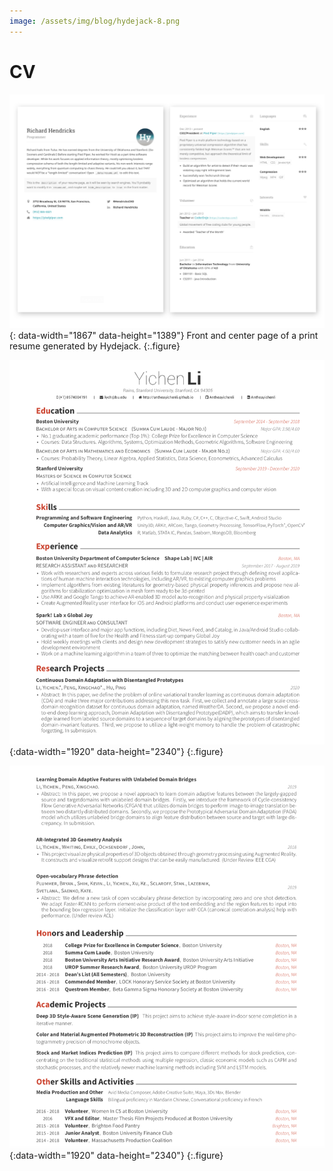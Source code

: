 ```yaml
---
image: /assets/img/blog/hydejack-8.png
---
```


# CV

<!-- ## A Free Blogging Theme -->
<!-- **Hydejack** started out as a free blogging theme for Jekyll — and continues to be so. -->

<!--posts-->


<!-- ## An Impressive Portfolio -->
<!-- A portfolio that's guaranteed to be impressive — no matter what you put into it. -->

<!--projects-->


<!-- ## A Printable Resume -->
<!-- Get a resume that's consistent across the board — whether it's on the web, mobile, print, or [PDF](assets/Resume.pdf). -->

![Resume PDF](assets/img/blog/resume.png){: data-width="1867" data-height="1389"}
Front and center page of a print resume generated by Hydejack.
{:.figure}

![Resume PDF](assets/resume1.png){:data-width="1920" data-height="2340"}
{:.figure}


![SResume PDF](assets/resume2.png){:data-width="1920" data-height="2340"}
{:.figure}


<!-- ## Just Markup -->
<!-- **Hydejack** boasts a plethora of modern JavaScript, but make no mistake: It's still a plain old *web page* at its core. It works without JavaScript, and you can even view it in a text-based browser like `w3m`: -->

<!-- ![w3m Screenshot](assets/img/blog/w3m.png){:data-width="1920" data-height="1260"} -->
<!-- The Hydejack blog, as seen by the text browser `w3m`. -->
<!-- {:.figure} -->


<!-- ## Syntax Highlighting -->
<!-- **Hydejack** features syntax highlighting, powered by [Rouge]. -->

<!-- ```js
document.getElementsByTagName("hy-push-state")[0].addEventListener("hy-push-state-load", function() {
  // <your init code>
});
``` -->


<!-- ## Beautiful Math -->
<!-- They say math is beautiful — and with **Hydejack**'s [math support][latex] it's also guaranteed to *look* beautiful. -->

<!-- ![Math Screenshot](assets/img/blog/example-content-iii.jpg){:data-width="1060" data-height="596"} -->
<!-- Hydejack uses KaTeX to efficiently render math. -->
<!-- {:.figure} -->



